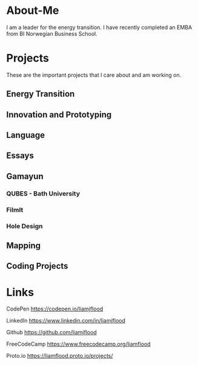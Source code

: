 # About-Me
I am a leader for the energy transition. I have recently completed an EMBA from BI Norwegian Business School.

# Projects
These are the important projects that I care about and am working on. 

## Energy Transition

## Innovation and Prototyping

## Language

## Essays

## Gamayun

### QUBES - Bath University

### FilmIt

### Hole Design


## Mapping


## Coding Projects


# Links

CodePen https://codepen.io/liamjflood

LinkedIn https://www.linkedin.com/in/liamjflood

Github https://github.com/liamjflood

FreeCodeCamp https://www.freecodecamp.org/liamflood

Proto.io https://liamflood.proto.io/projects/
